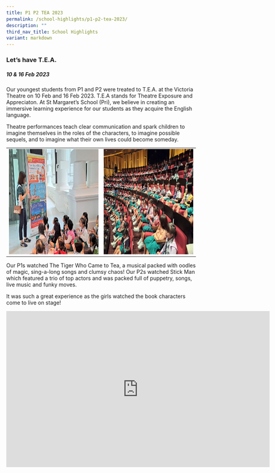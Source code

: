 ```yaml
---
title: P1 P2 TEA 2023
permalink: /school-highlights/p1-p2-tea-2023/
description: ""
third_nav_title: School Highlights
variant: markdown
---
```

### Let’s have T.E.A.

##### 10 &amp; 16 Feb 2023

Our youngest students from P1 and P2 were treated to T.E.A. at the Victoria Theatre on 10 Feb and 16 Feb 2023. T.E.A stands for Theatre Exposure and Appreciaton. At St Margaret’s School (Pri), we believe in creating an immersive learning experience for our students as they acquire the English language. 

Theatre performances teach clear communication and spark children to imagine themselves in the roles of the characters, to imagine possible sequels, and to imagine what their own lives could become someday.

<table>
<tbody><tr>
		<td><img alt="p1p2tea01" src="/images/P1%20P2%20TEA%202023/p1p2tea_01.jpeg" style="width:450px;height:280px;"> </td>
		<td><img alt="p1p2tea02" src="/images/P1%20P2%20TEA%202023/p1p2tea_02.jpeg" style="width:450px;height:280px;"> </td>
</tr></tbody></table>	


Our P1s watched The Tiger Who Came to Tea, a musical packed with oodles of magic, sing-a-long songs and clumsy chaos! Our P2s watched Stick Man which featured a trio of top actors and was packed full of puppetry, songs, live music and funky moves.

It was such a great experience as the girls watched the book characters come to live on stage!

<center>
<iframe allowfullscreen="" allow="accelerometer; autoplay; clipboard-write; encrypted-media; gyroscope; picture-in-picture; web-share" frameborder="0" title="YouTube video player" src="https://www.youtube.com/embed/RSwI7P_VQDI" height="415" width="700"></iframe></center>